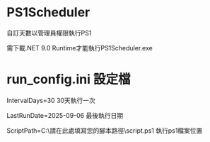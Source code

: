 # PS1Scheduler
自訂天數以管理員權限執行PS1

需下載.NET 9.0 Runtime才能執行PS1Scheduler.exe

# run_config.ini 設定檔

IntervalDays=30 30天執行一次

LastRunDate=2025-09-06 最後執行日期

ScriptPath=C:\請在此處填寫您的腳本路徑\script.ps1 執行ps1檔案位置
